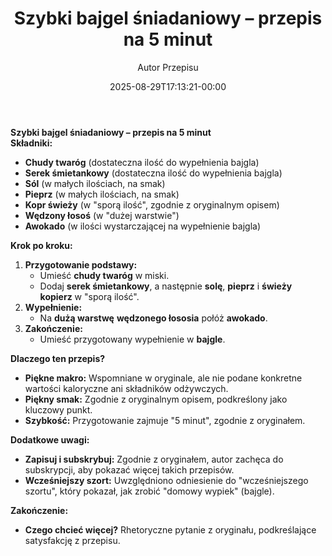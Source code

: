 ﻿---
draft: true
title: "**Szybki bajgel śniadaniowy – przepis na 5 minut**"
author: "Autor Przepisu"
recipe_image: images/recipe-headers/default.jpg
date: 2025-08-29T17:13:21-00:00
categories: ["do-kategoryzacji"]
tags: ["draft"]
tagline: "Przepis do sformatowania"
servings: 4
prep_time: 15
cook: true
cook_time: 30
calories: 300
protein: 20
fat: 10
carbohydrate: 25
---
**Szybki bajgel śniadaniowy – przepis na 5 minut**  
**Składniki:**  
- **Chudy twaróg** (dostateczna ilość do wypełnienia bajgla)  
- **Serek śmietankowy** (dostateczna ilość do wypełnienia bajgla)  
- **Sól** (w małych ilościach, na smak)  
- **Pieprz** (w małych ilościach, na smak)  
- **Kopr świeży** (w "sporą ilość", zgodnie z oryginalnym opisem)  
- **Wędzony łosoś** (w "dużej warstwie")  
- **Awokado** (w ilości wystarczającej na wypełnienie bajgla)  

**Krok po kroku:**  
1. **Przygotowanie podstawy:**  
   - Umieść **chudy twaróg** w miski.  
   - Dodaj **serek śmietankowy**, a następnie **solę**, **pieprz** i **świeży kopierz** w "sporą ilość".  
2. **Wypełnienie:**  
   - Na **dużą warstwę** **wędzonego łososia** połóż **awokado**.  
3. **Zakończenie:**  
   - Umieść przygotowany wypełnienie w **bajgle**.  

**Dlaczego ten przepis?**  
- **Piękne makro:** Wspomniane w oryginale, ale nie podane konkretne wartości kaloryczne ani składników odżywczych.  
- **Piękny smak:** Zgodnie z oryginalnym opisem, podkreślony jako kluczowy punkt.  
- **Szybkość:** Przygotowanie zajmuje "5 minut", zgodnie z oryginałem.  

**Dodatkowe uwagi:**  
- **Zapisuj i subskrybuj:** Zgodnie z oryginałem, autor zachęca do subskrypcji, aby pokazać więcej takich przepisów.  
- **Wcześniejszy szort:** Uwzględniono odniesienie do "wcześniejszego szortu", który pokazał, jak zrobić "domowy wypiek" (bajgle).  

**Zakończenie:**  
- **Czego chcieć więcej?** Rhetoryczne pytanie z oryginału, podkreślające satysfakcję z przepisu.
